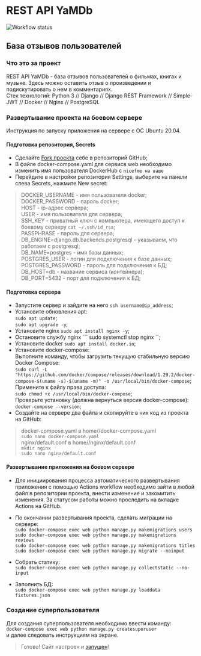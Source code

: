 # REST API YaMDb  

![Workflow status](https://github.com/nicefme/yamdb_final/actions/workflows/yamdb_workflow.yml/badge.svg)  

## База отзывов пользователей


### Что это за проект

REST API YaMDb - база отзывов пользователей о фильмах, книгах и музыке. Здесь можно оставить отзыв о произведении и подискутировать о нем в комментариях.  
Стек технологий: Python 3 // Django // Django REST Framework // Simple-JWT // Docker // Nginx // PostgreSQL


### Развертывание проекта на боевом сервере

Инструкция по запуску приложения на сервере с ОС Ubuntu 20.04.


#### Подготовка репозитория, Secrets

- Сделайте [Fork проекта](https://github.com/nicefme/yamdb_final) себе в репозиторий GitHub;
- В файле docker-compose.yaml для сервисв web необходимо изменить имя пользователя DockerHub с ``` nicefme на ваше ```  
- Перейдите в настройки репозитория Settings, выберите на панели слева Secrets, нажмите New secret:  

> DOCKER_USERNAME - имя пользователя docker;  
> DOCKER_PASSWORD - пароль docker;  
> HOST - ip-адрес сервера;  
> USER - имя пользователя для сервера;  
> SSH_KEY - приватный ключ с компьютера, имеющего доступ к боевому серверу ``` cat ~/.ssh/id_rsa ```;  
> PASSPHRASE - пароль для сервера;  
> DB_ENGINE=django.db.backends.postgresql - указываем, что работаем с postgresql;  
> DB_NAME=postgres - имя базы данных;  
> POSTGRES_USER - логин для подключения к базе данных;  
> POSTGRES_PASSWORD - пароль для подключения к БД;  
> DB_HOST=db - название сервиса (контейнера);  
> DB_PORT=5432 - порт для подключения к БД;  

#### Подготовка сервера

- Запустите сервер и зайдите на него ``` ssh username@ip_address ```;
- Установите обновления apt:  
``` sudo apt update ```;  
``` sudo apt upgrade -y ```;  
- Установите nginx ``` sudo apt install nginx -y ```;
- Остановите службу nginx ``` sudo systemctl stop nginx ``;
- Установите docker ``` sudo apt install docker.io ```;
- Установите docker-compose:  
Выполните команду, чтобы загрузить текущую стабильную версию Docker Compose:  
``` sudo curl -L "https://github.com/docker/compose/releases/download/1.29.2/docker-compose-$(uname -s)-$(uname -m)" -o /usr/local/bin/docker-compose ```;  
Примените к файлу права доступа:  
``` sudo chmod +x /usr/local/bin/docker-compose	```;  
Проверьте установку (должна вернуться версия docker-compose):  
``` docker-compose --version ```;
- Создайте на сервере два файла и скопируйте в них код из проекта на GitHub:  
> docker-compose.yaml в home/<username>/docker-compose.yaml  
``` sudo nano docker-compose.yaml ```  
> nginx/default.conf в home/<username>/nginx/default.conf  
``` mkdir nginx ```  
``` sudo nano nginx/default.conf ```  


#### Развертывание приложения на боевом сервере

- Для инициирования процесса автоматического развертывания приложения с помощью Actions workflow необходимо зайти в любой файл в репозитории проекта, внести изменение и закомитить изменения. За статусом работы можно проследить на вкладке Actions на GitHub.

- По окончании развертывания проекта, сделать миграции на сервере:  
``` sudo docker-compose exec web python manage.py makemigrations users ```  
``` sudo docker-compose exec web python manage.py makemigrations reviews ```  
``` sudo docker-compose exec web python manage.py makemigrations titles ```  
``` sudo docker-compose exec web python manage.py migrate --noinput ```
- Собрать статику:  
``` sudo docker-compose exec web python manage.py collectstatic --no-input ```
- Заполнить БД:  
``` sudo docker-compose exec web python manage.py loaddata fixtures.json ```  


### Создание суперпользователя

Для создания суперпользователя необходимо ввести команду:  
``` docker-compose exec web python manage.py createsuperuser ```  
и далее следовать инструкциям на экране.


> Готово! Сайт настроен и [запущен](http://84.201.179.113/redoc/)!
